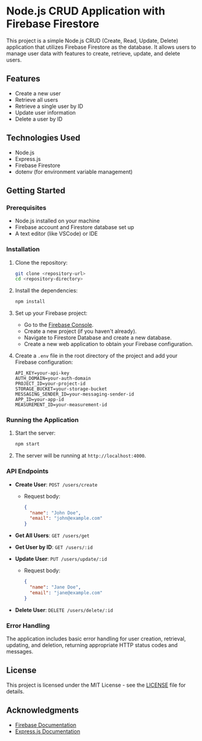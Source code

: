# Node.js CRUD Application with Firebase Firestore

This project is a simple Node.js CRUD (Create, Read, Update, Delete) application that utilizes Firebase Firestore as the database. It allows users to manage user data with features to create, retrieve, update, and delete users.

## Features

- Create a new user
- Retrieve all users
- Retrieve a single user by ID
- Update user information
- Delete a user by ID

## Technologies Used

- Node.js
- Express.js
- Firebase Firestore
- dotenv (for environment variable management)

## Getting Started

### Prerequisites

- Node.js installed on your machine
- Firebase account and Firestore database set up
- A text editor (like VSCode) or IDE

### Installation

1. Clone the repository:

   ```bash
   git clone <repository-url>
   cd <repository-directory>
   ```

2. Install the dependencies:

   ```bash
   npm install
   ```

3. Set up your Firebase project:

   - Go to the [Firebase Console](https://console.firebase.google.com/).
   - Create a new project (if you haven't already).
   - Navigate to Firestore Database and create a new database.
   - Create a new web application to obtain your Firebase configuration.

4. Create a `.env` file in the root directory of the project and add your Firebase configuration:
   ```plaintext
   API_KEY=your-api-key
   AUTH_DOMAIN=your-auth-domain
   PROJECT_ID=your-project-id
   STORAGE_BUCKET=your-storage-bucket
   MESSAGING_SENDER_ID=your-messaging-sender-id
   APP_ID=your-app-id
   MEASUREMENT_ID=your-measurement-id
   ```

### Running the Application

1. Start the server:

   ```bash
   npm start
   ```

2. The server will be running at `http://localhost:4000`.

### API Endpoints

- **Create User**: `POST /users/create`

  - Request body:
    ```json
    {
      "name": "John Doe",
      "email": "john@example.com"
    }
    ```

- **Get All Users**: `GET /users/get`

- **Get User by ID**: `GET /users/:id`

- **Update User**: `PUT /users/update/:id`

  - Request body:
    ```json
    {
      "name": "Jane Doe",
      "email": "jane@example.com"
    }
    ```

- **Delete User**: `DELETE /users/delete/:id`

### Error Handling

The application includes basic error handling for user creation, retrieval, updating, and deletion, returning appropriate HTTP status codes and messages.

## License

This project is licensed under the MIT License - see the [LICENSE](LICENSE) file for details.

## Acknowledgments

- [Firebase Documentation](https://firebase.google.com/docs)
- [Express.js Documentation](https://expressjs.com/)
